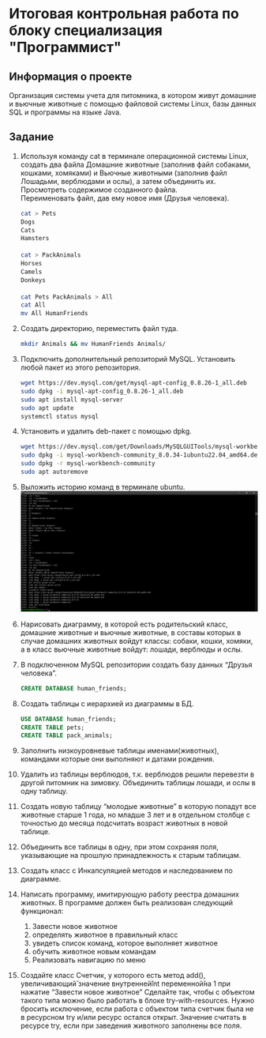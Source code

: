 # Итоговая контрольная работа по блоку специализация "Программист"

## Информация о проекте

Организация системы учета для питомника, в котором живут домашние и вьючные животные с помощью файловой системы Linux, базы данных SQL и программы на языке Java.

## Задание

1. Используя команду cat в терминале операционной системы Linux, создать два файла Домашние животные (заполнив файл собаками, кошками, хомяками) и Вьючные животными (заполнив файл Лошадьми, верблюдами и ослы), а затем объединить их.  
Просмотреть содержимое созданного файла.  
Переименовать файл, дав ему новое имя (Друзья человека).

    ```bash
    cat > Pets
    Dogs
    Cats
    Hamsters

    cat > PackAnimals
    Horses
    Camels
    Donkeys

    cat Pets PackAnimals > All
    cat All
    mv All HumanFriends
    ```

2. Создать директорию, переместить файл туда.

    ```bash
    mkdir Animals && mv HumanFriends Animals/
    ```

3. Подключить дополнительный репозиторий MySQL. Установить любой пакет из этого репозитория.

    ```bash
    wget https://dev.mysql.com/get/mysql-apt-config_0.8.26-1_all.deb
    sudo dpkg -i mysql-apt-config_0.8.26-1_all.deb
    sudo apt install mysql-server
    sudo apt update
    systemctl status mysql
    ```

4. Установить и удалить deb-пакет с помощью dpkg.

    ```bash
    wget https://dev.mysql.com/get/Downloads/MySQLGUITools/mysql-workbench-community_8.0.34-1ubuntu22.04_amd64.deb 
    sudo dpkg -i mysql-workbench-community_8.0.34-1ubuntu22.04_amd64.deb
    sudo dpkg -r mysql-workbench-community
    sudo apt autoremove
    ```

5. Выложить историю команд в терминале ubuntu.
    ![Результат команды history](./images/history.png)

6. Нарисовать диаграмму, в которой есть родительский класс, домашние животные и вьючные животные, в составы которых в случае домашних животных войдут классы: собаки, кошки, хомяки, а в класс вьючные животные войдут: лошади, верблюды и ослы.

7. В подключенном MySQL репозитории создать базу данных “Друзья человека”.

    ```sql
    CREATE DATABASE human_friends;
    ```

8. Создать таблицы с иерархией из диаграммы в БД.

    ```sql
    USE DATABASE human_friends;
    CREATE TABLE pets;
    CREATE TABLE pack_animals;
    ```

9. Заполнить низкоуровневые таблицы именами(животных), командами которые они выполняют и датами рождения.

10. Удалить из таблицы верблюдов, т.к. верблюдов решили перевезти в другой питомник на зимовку. Объединить таблицы лошади, и ослы в одну таблицу.

11. Создать новую таблицу “молодые животные” в которую попадут все животные старше 1 года, но младше 3 лет и в отдельном столбце с точностью до месяца подсчитать возраст животных в новой таблице.

12. Объединить все таблицы в одну, при этом сохраняя поля, указывающие на прошлую принадлежность к старым таблицам.

13. Создать класс с Инкапсуляцией методов и наследованием по диаграмме.

14. Написать программу, имитирующую работу реестра домашних животных. В программе должен быть реализован следующий функционал:
    1. Завести новое животное
    2. определять животное в правильный класс
    3. увидеть список команд, которое выполняет животное
    4. обучить животное новым командам
    5. Реализовать навигацию по меню

15. Создайте класс Счетчик, у которого есть метод add(), увеличивающий̆ значение внутренней̆int переменной̆на 1 при нажатие “Завести новое животное” Сделайте так, чтобы с объектом такого типа можно было работать в блоке try-with-resources. Нужно бросить исключение, если работа с объектом типа счетчик была не в ресурсном try и/или ресурс остался открыт. Значение считать в ресурсе try, если при заведения животного заполнены все поля.
